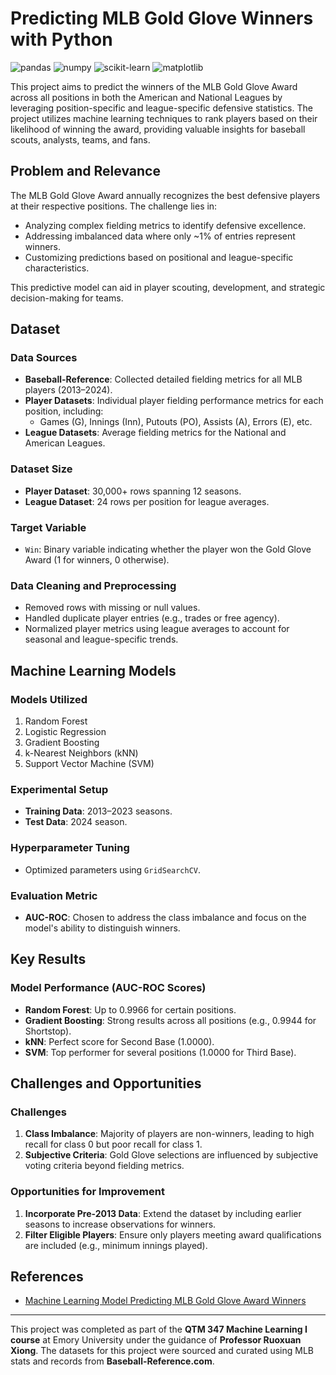 # Predicting MLB Gold Glove Winners with Python
![pandas](https://img.shields.io/badge/pandas-blue) ![numpy](https://img.shields.io/badge/numpy-orange) ![scikit-learn](https://img.shields.io/badge/scikit--learn-green) ![matplotlib](https://img.shields.io/badge/matplotlib-yellow)


This project aims to predict the winners of the MLB Gold Glove Award across all positions in both the American and National Leagues by leveraging position-specific and league-specific defensive statistics. The project utilizes machine learning techniques to rank players based on their likelihood of winning the award, providing valuable insights for baseball scouts, analysts, teams, and fans.

## Problem and Relevance

The MLB Gold Glove Award annually recognizes the best defensive players at their respective positions. The challenge lies in:
- Analyzing complex fielding metrics to identify defensive excellence.
- Addressing imbalanced data where only ~1% of entries represent winners.
- Customizing predictions based on positional and league-specific characteristics.

This predictive model can aid in player scouting, development, and strategic decision-making for teams.

## Dataset

### Data Sources
- **Baseball-Reference**: Collected detailed fielding metrics for all MLB players (2013–2024).
- **Player Datasets**: Individual player fielding performance metrics for each position, including:
  - Games (G), Innings (Inn), Putouts (PO), Assists (A), Errors (E), etc.
- **League Datasets**: Average fielding metrics for the National and American Leagues.

### Dataset Size
- **Player Dataset**: 30,000+ rows spanning 12 seasons.
- **League Dataset**: 24 rows per position for league averages.

### Target Variable
- `Win`: Binary variable indicating whether the player won the Gold Glove Award (1 for winners, 0 otherwise).

### Data Cleaning and Preprocessing
- Removed rows with missing or null values.
- Handled duplicate player entries (e.g., trades or free agency).
- Normalized player metrics using league averages to account for seasonal and league-specific trends.

## Machine Learning Models

### Models Utilized
1. Random Forest
2. Logistic Regression
3. Gradient Boosting
4. k-Nearest Neighbors (kNN)
5. Support Vector Machine (SVM)

### Experimental Setup
- **Training Data**: 2013–2023 seasons.
- **Test Data**: 2024 season.

### Hyperparameter Tuning
- Optimized parameters using `GridSearchCV`.

### Evaluation Metric
- **AUC-ROC**: Chosen to address the class imbalance and focus on the model's ability to distinguish winners.

## Key Results

### Model Performance (AUC-ROC Scores)
- **Random Forest**: Up to 0.9966 for certain positions.
- **Gradient Boosting**: Strong results across all positions (e.g., 0.9944 for Shortstop).
- **kNN**: Perfect score for Second Base (1.0000).
- **SVM**: Top performer for several positions (1.0000 for Third Base).

## Challenges and Opportunities

### Challenges
1. **Class Imbalance**: Majority of players are non-winners, leading to high recall for class 0 but poor recall for class 1.
2. **Subjective Criteria**: Gold Glove selections are influenced by subjective voting criteria beyond fielding metrics.

### Opportunities for Improvement
1. **Incorporate Pre-2013 Data**: Extend the dataset by including earlier seasons to increase observations for winners.
2. **Filter Eligible Players**: Ensure only players meeting award qualifications are included (e.g., minimum innings played).

## References

- [Machine Learning Model Predicting MLB Gold Glove Award Winners](https://github.com/lucaskelly49/Machine-Learning-Model-Predicting-MLB-Gold-Glove-Award-Winners)

---

This project was completed as part of the **QTM 347 Machine Learning I course** at Emory University under the guidance of **Professor Ruoxuan Xiong**. The datasets for this project were sourced and curated using MLB stats and records from **Baseball-Reference.com**.
